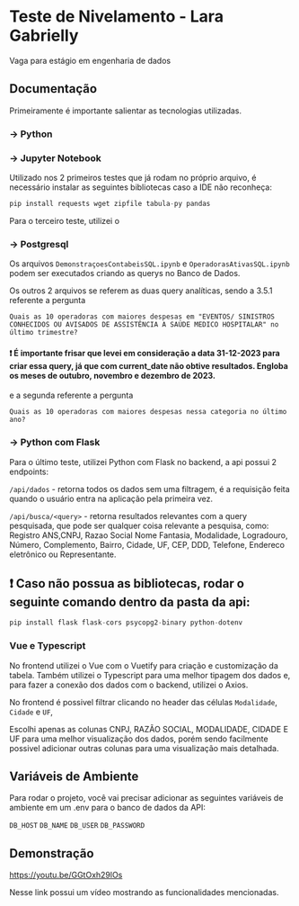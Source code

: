 # Teste de Nivelamento - Lara Gabrielly

Vaga para estágio em engenharia de dados

## Documentação

Primeiramente é importante salientar as tecnologias utilizadas.

### -> Python

### -> Jupyter Notebook

Utilizado nos 2 primeiros testes que já rodam no próprio arquivo, é necessário instalar as seguintes bibliotecas caso a IDE não reconheça:

```python
pip install requests wget zipfile tabula-py pandas
```

Para o terceiro teste, utilizei o

### -> Postgresql

Os arquivos `DemonstraçoesContabeisSQL.ipynb` e `OperadorasAtivasSQL.ipynb` podem ser executados criando as querys no Banco de Dados.

Os outros 2 arquivos se referem as duas query analíticas, sendo a 3.5.1 referente a pergunta

`Quais as 10 operadoras com maiores despesas em "EVENTOS/ SINISTROS CONHECIDOS OU
AVISADOS DE ASSISTÊNCIA A SAÚDE MEDICO HOSPITALAR" no último trimestre?`

#### ❗ É importante frisar que levei em consideração a data 31-12-2023 para criar essa query, já que com current_date não obtive resultados. Engloba os meses de outubro, novembro e dezembro de 2023.

e a segunda referente a pergunta

`Quais as 10 operadoras com maiores despesas nessa categoria no último ano?`

### -> Python com Flask

Para o último teste, utilizei Python com Flask no backend, a api possui 2 endpoints:

`/api/dados` - retorna todos os dados sem uma filtragem, é a requisição feita quando o usuário entra na aplicação pela primeira vez.

`/api/busca/<query>` - retorna resultados relevantes com a query pesquisada, que pode ser qualquer coisa relevante a pesquisa, como:
Registro ANS,CNPJ, Razao Social Nome Fantasia, Modalidade, Logradouro,
Número,
Complemento,
Bairro,
Cidade,
UF,
CEP,
DDD,
Telefone,
Endereco eletrônico ou
Representante.

## ❗ Caso não possua as bibliotecas, rodar o seguinte comando dentro da pasta da api:

```python
pip install flask flask-cors psycopg2-binary python-dotenv
```

### Vue e Typescript

No frontend utilizei o Vue com o Vuetify para criação e customização da tabela. Também utilizei o Typescript para uma melhor tipagem dos dados e, para fazer a conexão dos dados com o backend, utilizei o Axios.

No frontend é possivel filtrar clicando no header das células `Modalidade`, `Cidade` e `UF`,

Escolhi apenas as colunas CNPJ, RAZÃO SOCIAL, MODALIDADE, CIDADE E UF para uma melhor visualização dos dados, porém sendo facilmente possivel adicionar outras colunas para uma visualização mais detalhada.

## Variáveis de Ambiente

Para rodar o projeto, você vai precisar adicionar as seguintes variáveis de ambiente em um .env para o banco de dados da API:

`DB_HOST`
`DB_NAME`
`DB_USER`
`DB_PASSWORD`

## Demonstração

https://youtu.be/GGtOxh29lOs

Nesse link possui um vídeo mostrando as funcionalidades mencionadas.
